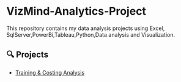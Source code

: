 # VizMind-Analytics-Project
This repository contains my data analysis projects using Excel, SqlServer,PowerBi,Tableau,Python,Data analysis and Visualization.

## 🔍 Projects

- [Training & Costing Analysis](./Training_&_Cost_Analysis/README.md)
